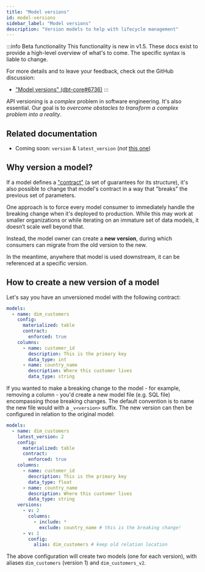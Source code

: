 ```yaml
---
title: "Model versions"
id: model-versions
sidebar_label: "Model versions"
description: "Version models to help with lifecycle management"
---
```


:::info Beta functionality
This functionality is new in v1.5. These docs exist to provide a high-level overview of what's to come. The specific syntax is liable to change.

For more details and to leave your feedback, check out the GitHub discussion:
* ["Model versions" (dbt-core#6736)](https://github.com/dbt-labs/dbt-core/discussions/6736)
:::

API versioning is a _complex_ problem in software engineering. It's also essential. Our goal is to _overcome obstacles to transform a complex problem into a reality_.

## Related documentation
* Coming soon: `version` & `latest_version` (_not_ [this one](project-configs/version))

## Why version a model?

If a model defines a ["contract"](model-contracts) (a set of guarantees for its structure), it's also possible to change that model's contract in a way that "breaks" the previous set of parameters.

One approach is to force every model consumer to immediately handle the breaking change when it's deployed to production. While this may work at smaller organizations or while iterating on an immature set of data models, it doesn’t scale well beyond that.

Instead, the model owner can create a **new version**, during which consumers can migrate from the old version to the new.

In the meantime, anywhere that model is used downstream, it can be referenced at a specific version.

## How to create a new version of a model

Let's say you have an unversioned model with the following contract:

<File name="models/schema.yml">

```yaml
models:
  - name: dim_customers
    config:
      materialized: table
      contract:
        enforced: true
    columns:
      - name: customer_id
        description: This is the primary key
        data_type: int
      - name: country_name
        description: Where this customer lives
        data_type: string
```

</File>

If you wanted to make a breaking change to the model - for example, removing a column - you'd create a new model file (e.g. SQL file) encompassing those breaking changes. The default convention is to name the new file would with a `_v<version>` suffix. The new version can then be configured in relation to the original model:

<File name="models/schema.yml">

```yaml
models:
  - name: dim_customers
    latest_version: 2
    config:
      materialized: table
      contract:
        enforced: true
    columns:
      - name: customer_id
        description: This is the primary key
        data_type: float
      - name: country_name
        description: Where this customer lives
        data_type: string
    versions:
      - v: 2
        columns:
          - include: *
            exclude: country_name # this is the breaking change!
      - v: 1
        config:
          alias: dim_customers # keep old relation location
```

</File>

The above configuration will create two models (one for each version), with aliases `dim_customers` (version 1) and `dim_customers_v2`.